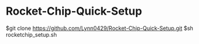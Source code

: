 # Rocket-Chip-Quick-Setup
$git clone https://github.com/Lynn0429/Rocket-Chip-Quick-Setup.git
$sh rocketchip_setup.sh
